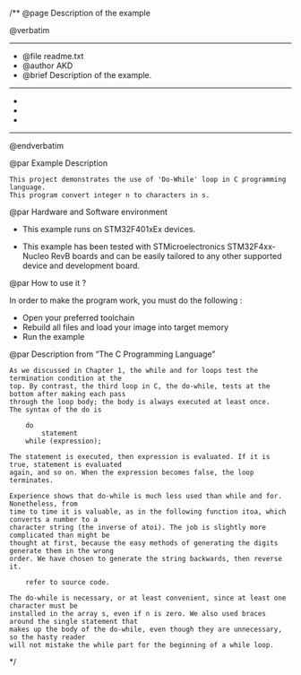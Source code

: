 /**
  @page Description of the example
  
  @verbatim
  ******************************************************************************
  * @file    readme.txt 
  * @author  AKD
  * @brief   Description of the example.
  ******************************************************************************
  *
  *
  *
  ******************************************************************************
  @endverbatim

@par Example Description

	This project demonstrates the use of 'Do-While' loop in C programming language.
	This program convert integer n to characters in s.
	

@par Hardware and Software environment  

  - This example runs on STM32F401xEx devices.
    
  - This example has been tested with STMicroelectronics STM32F4xx-Nucleo RevB 
    boards and can be easily tailored to any other supported device 
    and development board.

@par How to use it ? 

In order to make the program work, you must do the following :
 - Open your preferred toolchain 
 - Rebuild all files and load your image into target memory
 - Run the example

@par Description from “The C Programming Language” 

	As we discussed in Chapter 1, the while and for loops test the termination condition at the
	top. By contrast, the third loop in C, the do-while, tests at the bottom after making each pass
	through the loop body; the body is always executed at least once.
	The syntax of the do is

		do
			statement
		while (expression);
		
	The statement is executed, then expression is evaluated. If it is true, statement is evaluated
	again, and so on. When the expression becomes false, the loop terminates. 
	
	Experience shows that do-while is much less used than while and for. Nonetheless, from
	time to time it is valuable, as in the following function itoa, which converts a number to a
	character string (the inverse of atoi). The job is slightly more complicated than might be
	thought at first, because the easy methods of generating the digits generate them in the wrong
	order. We have chosen to generate the string backwards, then reverse it.
	
		refer to source code.

	The do-while is necessary, or at least convenient, since at least one character must be
	installed in the array s, even if n is zero. We also used braces around the single statement that
	makes up the body of the do-while, even though they are unnecessary, so the hasty reader
	will not mistake the while part for the beginning of a while loop.

 */
